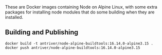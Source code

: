 These are Docker images containing Node on Alpine Linux, with some extra packages for installing node modules
that do some building when they are installed.

## Building and Publishing

    docker build -t antriver/node-alpine-buildtools:16.14.0-alpine3.15 .
    docker push antriver/node-alpine-buildtools:16.14.0-alpine3.15
